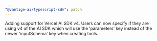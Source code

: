 ```yaml
---
"@vantige-ai/typescript-sdk": patch
---
```


Adding support for Vercel AI SDK v4. Users can now specify if they are using v4 of the AI SDK which will use the 'parameters' key instead of the newer 'inputSchema' key when creating tools.
